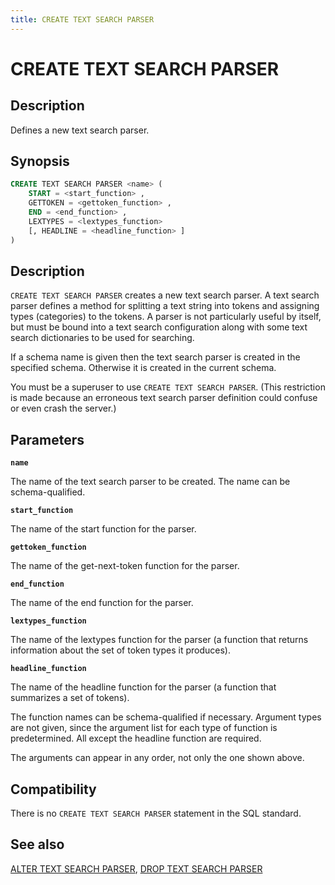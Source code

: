 ```yaml
---
title: CREATE TEXT SEARCH PARSER
---
```


# CREATE TEXT SEARCH PARSER

## Description

Defines a new text search parser.

## Synopsis

```sql
CREATE TEXT SEARCH PARSER <name> (
    START = <start_function> ,
    GETTOKEN = <gettoken_function> ,
    END = <end_function> ,
    LEXTYPES = <lextypes_function>
    [, HEADLINE = <headline_function> ]
)
```

## Description

`CREATE TEXT SEARCH PARSER` creates a new text search parser. A text search parser defines a method for splitting a text string into tokens and assigning types (categories) to the tokens. A parser is not particularly useful by itself, but must be bound into a text search configuration along with some text search dictionaries to be used for searching.

If a schema name is given then the text search parser is created in the specified schema. Otherwise it is created in the current schema.

You must be a superuser to use `CREATE TEXT SEARCH PARSER`. (This restriction is made because an erroneous text search parser definition could confuse or even crash the server.)

## Parameters

**`name`**

The name of the text search parser to be created. The name can be schema-qualified.

**`start_function`**

The name of the start function for the parser.

**`gettoken_function`**

The name of the get-next-token function for the parser.

**`end_function`**

The name of the end function for the parser.

**`lextypes_function`**

The name of the lextypes function for the parser (a function that returns information about the set of token types it produces).

**`headline_function`**

The name of the headline function for the parser (a function that summarizes a set of tokens).

The function names can be schema-qualified if necessary. Argument types are not given, since the argument list for each type of function is predetermined. All except the headline function are required.

The arguments can appear in any order, not only the one shown above.

## Compatibility

There is no `CREATE TEXT SEARCH PARSER` statement in the SQL standard.

## See also

[ALTER TEXT SEARCH PARSER](/i18n/zh/docusaurus-plugin-content-docs/current/sql-stmts/sql-stmt-alter-text-search-parser.md), [DROP TEXT SEARCH PARSER](/i18n/zh/docusaurus-plugin-content-docs/current/sql-stmts/sql-stmt-drop-text-search-parser.md)
